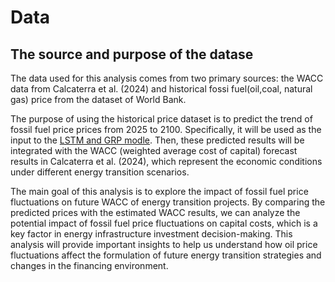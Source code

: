 # Data

## The source and purpose of the datase
The data used for this analysis comes from two primary sources: the WACC data from Calcaterra et al. (2024) and historical fossi fuel(oil,coal, natural gas) price from the dataset of World Bank.

The purpose of using the historical price dataset is to predict the trend of fossil fuel price prices from 2025 to 2100. Specifically, it will be used as the input to the [LSTM and GRP modle](https://github.com/GreenComp-ERC/Shilin_ImpactOfFossilFeulPrice/tree/main/code). Then, these predicted results will be integrated with the WACC (weighted average cost of capital) forecast results in Calcaterra et al. (2024), which represent the economic conditions under different energy transition scenarios.

The main goal of this analysis is to explore the impact of fossil fuel price fluctuations on future WACC of energy transition projects. By comparing the predicted prices with the estimated WACC results, we can analyze the potential impact of fossil fuel price fluctuations on capital costs, which is a key factor in energy infrastructure investment decision-making. This analysis will provide important insights to help us understand how oil price fluctuations affect the formulation of future energy transition strategies and changes in the financing environment.
